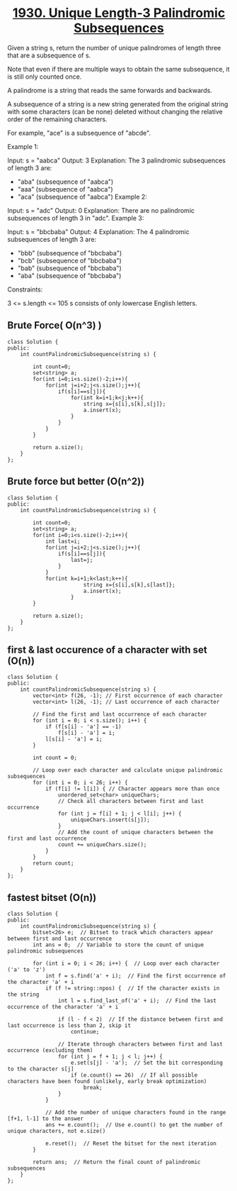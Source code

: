 <div align="center">

# [1930. Unique Length-3 Palindromic Subsequences](https://leetcode.com/problems/unique-length-3-palindromic-subsequences/description/)

</div>

Given a string s, return the number of unique palindromes of length three that are a subsequence of s.

Note that even if there are multiple ways to obtain the same subsequence, it is still only counted once.

A palindrome is a string that reads the same forwards and backwards.

A subsequence of a string is a new string generated from the original string with some characters (can be none) deleted without changing the relative order of the remaining characters.

For example, "ace" is a subsequence of "abcde".
 

Example 1:

Input: s = "aabca"
Output: 3
Explanation: The 3 palindromic subsequences of length 3 are:
- "aba" (subsequence of "aabca")
- "aaa" (subsequence of "aabca")
- "aca" (subsequence of "aabca")
Example 2:

Input: s = "adc"
Output: 0
Explanation: There are no palindromic subsequences of length 3 in "adc".
Example 3:

Input: s = "bbcbaba"
Output: 4
Explanation: The 4 palindromic subsequences of length 3 are:
- "bbb" (subsequence of "bbcbaba")
- "bcb" (subsequence of "bbcbaba")
- "bab" (subsequence of "bbcbaba")
- "aba" (subsequence of "bbcbaba")
 

Constraints:

3 <= s.length <= 105
s consists of only lowercase English letters.



## Brute Force( O(n^3) )

```
class Solution {
public:
    int countPalindromicSubsequence(string s) {

        int count=0;
        set<string> a;
        for(int i=0;i<s.size()-2;i++){
            for(int j=i+2;j<s.size();j++){
                if(s[i]==s[j]){
                    for(int k=i+1;k<j;k++){
                        string x={s[i],s[k],s[j]};
                        a.insert(x);
                    }
                }
            }
        }

        return a.size();
    }
};
```

## Brute force but better (O(n^2))

```
class Solution {
public:
    int countPalindromicSubsequence(string s) {

        int count=0;
        set<string> a;
        for(int i=0;i<s.size()-2;i++){
            int last=i;
            for(int j=i+2;j<s.size();j++){
                if(s[i]==s[j]){
                    last=j;
                }
            }
            for(int k=i+1;k<last;k++){
                        string x={s[i],s[k],s[last]};
                        a.insert(x);
                    }
        }

        return a.size();
    }
};
```


## first & last occurence of a character with set (O(n))

```
class Solution {
public:
    int countPalindromicSubsequence(string s) {
        vector<int> f(26, -1); // First occurrence of each character
        vector<int> l(26, -1); // Last occurrence of each character

        // Find the first and last occurrence of each character
        for (int i = 0; i < s.size(); i++) {
            if (f[s[i] - 'a'] == -1) 
                f[s[i] - 'a'] = i;
            l[s[i] - 'a'] = i;
        }

        int count = 0;

        // Loop over each character and calculate unique palindromic subsequences
        for (int i = 0; i < 26; i++) {
            if (f[i] != l[i]) { // Character appears more than once
                unordered_set<char> uniqueChars;
                // Check all characters between first and last occurrence
                for (int j = f[i] + 1; j < l[i]; j++) {
                    uniqueChars.insert(s[j]);
                }
                // Add the count of unique characters between the first and last occurrence
                count += uniqueChars.size();
            }
        }
        return count;
    }
};
```


## fastest bitset (O(n))

```
class Solution {
public:
    int countPalindromicSubsequence(string s) {
        bitset<26> e;  // Bitset to track which characters appear between first and last occurrence
        int ans = 0;  // Variable to store the count of unique palindromic subsequences

        for (int i = 0; i < 26; i++) {  // Loop over each character ('a' to 'z')
            int f = s.find('a' + i);  // Find the first occurrence of the character 'a' + i
            if (f != string::npos) {  // If the character exists in the string
                int l = s.find_last_of('a' + i);  // Find the last occurrence of the character 'a' + i

                if (l - f < 2)  // If the distance between first and last occurrence is less than 2, skip it
                    continue;

                // Iterate through characters between first and last occurrence (excluding them)
                for (int j = f + 1; j < l; j++) {
                    e.set(s[j] - 'a');  // Set the bit corresponding to the character s[j]
                    if (e.count() == 26)  // If all possible characters have been found (unlikely, early break optimization)
                        break;
                }
            }

            // Add the number of unique characters found in the range [f+1, l-1] to the answer
            ans += e.count();  // Use e.count() to get the number of unique characters, not e.size()
            
            e.reset();  // Reset the bitset for the next iteration
        }

        return ans;  // Return the final count of palindromic subsequences
    }
};
```